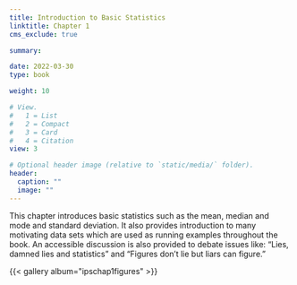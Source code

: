 ```yaml
---
title: Introduction to Basic Statistics
linktitle: Chapter 1
cms_exclude: true

summary: 

date: 2022-03-30
type: book

weight: 10

# View.
#   1 = List
#   2 = Compact
#   3 = Card
#   4 = Citation
view: 3

# Optional header image (relative to `static/media/` folder).
header:
  caption: ""
  image: ""
---
```


 This chapter introduces basic statistics such as the mean, median and mode and standard deviation. It also provides introduction to many motivating data sets which are used as running examples throughout the book.  An accessible discussion is also provided to debate issues like: “Lies, damned lies and statistics” and “Figures don’t lie but liars can figure.” 
 

{{< gallery album="ipschap1figures" >}}
